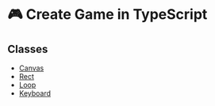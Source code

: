 # 🎮 Create Game in TypeScript

## Classes

- [Canvas](./doc/Display/Canvas.md)
- [Rect](./doc/Draw/Rect.md)
- [Loop](./doc/Event/Loop.md)
- [Keyboard](./doc/Event/Keyboard.md)
